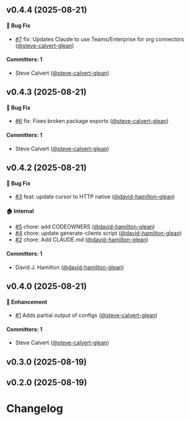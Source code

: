 



## v0.4.4 (2025-08-21)

#### :bug: Bug Fix
* [#7](https://github.com/gleanwork/mcp-config-schema/pull/7) fix: Updates Claude to use Teams/Enterprise for org connectors ([@steve-calvert-glean](https://github.com/steve-calvert-glean))

#### Committers: 1
- Steve Calvert ([@steve-calvert-glean](https://github.com/steve-calvert-glean))


## v0.4.3 (2025-08-21)

#### :bug: Bug Fix
* [#6](https://github.com/gleanwork/mcp-config-schema/pull/6) fix: Fixes broken package exports ([@steve-calvert-glean](https://github.com/steve-calvert-glean))

#### Committers: 1
- Steve Calvert ([@steve-calvert-glean](https://github.com/steve-calvert-glean))


## v0.4.2 (2025-08-21)

#### :bug: Bug Fix
* [#3](https://github.com/gleanwork/mcp-config-schema/pull/3) feat: update cursor to HTTP native ([@david-hamilton-glean](https://github.com/david-hamilton-glean))

#### :house: Internal
* [#5](https://github.com/gleanwork/mcp-config-schema/pull/5) chore: add CODEOWNERS ([@david-hamilton-glean](https://github.com/david-hamilton-glean))
* [#4](https://github.com/gleanwork/mcp-config-schema/pull/4) chore: update generate-clients script ([@david-hamilton-glean](https://github.com/david-hamilton-glean))
* [#2](https://github.com/gleanwork/mcp-config-schema/pull/2) chore: Add CLAUDE.md ([@david-hamilton-glean](https://github.com/david-hamilton-glean))

#### Committers: 1
- David J. Hamilton ([@david-hamilton-glean](https://github.com/david-hamilton-glean))


## v0.4.0 (2025-08-21)

#### :rocket: Enhancement
* [#1](https://github.com/gleanwork/mcp-config-schema/pull/1) Adds partial output of configs ([@steve-calvert-glean](https://github.com/steve-calvert-glean))

#### Committers: 1
- Steve Calvert ([@steve-calvert-glean](https://github.com/steve-calvert-glean))


## v0.3.0 (2025-08-19)


## v0.2.0 (2025-08-19)


# Changelog
